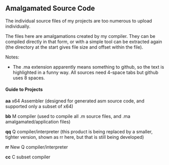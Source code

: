 ## Amalgamated Source Code

The individual source files of my projects are too numerous to upload individually.

The files here are amalgamations created by my compiler. They can be compiled directly in that form, or with a simple tool can be extracted again (the directory at the start gives file size and offset within the file).

Notes:

* The .ma extension apparently means something to github, so the text is highlighted in a funny way. All sources need 4-space tabs but github uses 8 spaces.

#### Guide to Projects

**aa** x64 Assembler (designed for generated asm source code, and supported only a subset of x64)

**bb** M compiler (used to compile all .m source files, and .ma amalgamated/application files)

**qq** Q compiler/interpreter (this product is being replaced by a smaller, tighter version, shown as rr here, but that is still being developed)

**rr** New Q compiler/interpreter

**cc** C subset compiler
